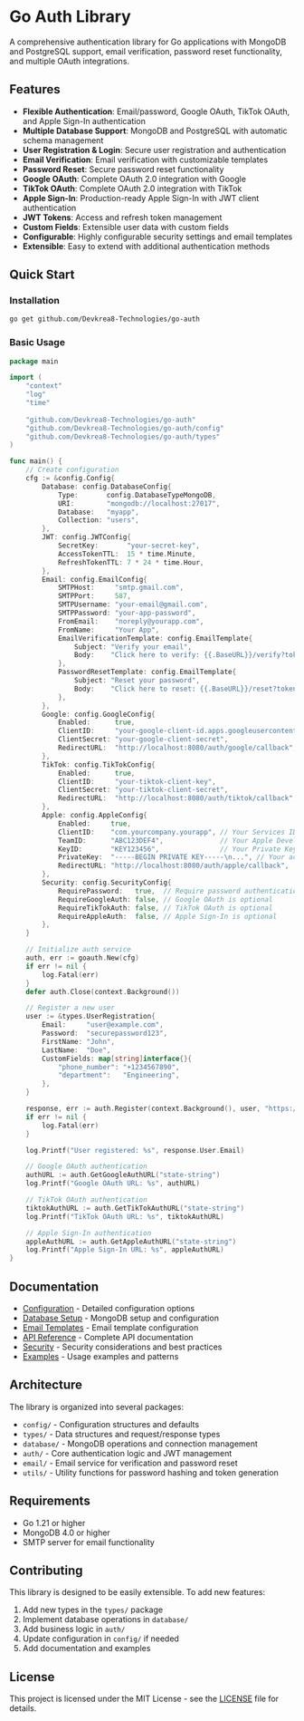 # Go Auth Library

A comprehensive authentication library for Go applications with MongoDB and PostgreSQL support, email verification, password reset functionality, and multiple OAuth integrations.

## Features

- **Flexible Authentication**: Email/password, Google OAuth, TikTok OAuth, and Apple Sign-In authentication
- **Multiple Database Support**: MongoDB and PostgreSQL with automatic schema management
- **User Registration & Login**: Secure user registration and authentication
- **Email Verification**: Email verification with customizable templates
- **Password Reset**: Secure password reset functionality
- **Google OAuth**: Complete OAuth 2.0 integration with Google
- **TikTok OAuth**: Complete OAuth 2.0 integration with TikTok
- **Apple Sign-In**: Production-ready Apple Sign-In with JWT client authentication
- **JWT Tokens**: Access and refresh token management
- **Custom Fields**: Extensible user data with custom fields
- **Configurable**: Highly configurable security settings and email templates
- **Extensible**: Easy to extend with additional authentication methods

## Quick Start

### Installation

```bash
go get github.com/Devkrea8-Technologies/go-auth
```

### Basic Usage

```go
package main

import (
    "context"
    "log"
    "time"
    
    "github.com/Devkrea8-Technologies/go-auth"
    "github.com/Devkrea8-Technologies/go-auth/config"
    "github.com/Devkrea8-Technologies/go-auth/types"
)

func main() {
    // Create configuration
    cfg := &config.Config{
        Database: config.DatabaseConfig{
            Type:       config.DatabaseTypeMongoDB,
            URI:        "mongodb://localhost:27017",
            Database:   "myapp",
            Collection: "users",
        },
        JWT: config.JWTConfig{
            SecretKey:       "your-secret-key",
            AccessTokenTTL:  15 * time.Minute,
            RefreshTokenTTL: 7 * 24 * time.Hour,
        },
        Email: config.EmailConfig{
            SMTPHost:     "smtp.gmail.com",
            SMTPPort:     587,
            SMTPUsername: "your-email@gmail.com",
            SMTPPassword: "your-app-password",
            FromEmail:    "noreply@yourapp.com",
            FromName:     "Your App",
            EmailVerificationTemplate: config.EmailTemplate{
                Subject: "Verify your email",
                Body:    "Click here to verify: {{.BaseURL}}/verify?token={{.Token}}",
            },
            PasswordResetTemplate: config.EmailTemplate{
                Subject: "Reset your password",
                Body:    "Click here to reset: {{.BaseURL}}/reset?token={{.Token}}",
            },
        },
        Google: config.GoogleConfig{
            Enabled:      true,
            ClientID:     "your-google-client-id.apps.googleusercontent.com",
            ClientSecret: "your-google-client-secret",
            RedirectURL:  "http://localhost:8080/auth/google/callback",
        },
        TikTok: config.TikTokConfig{
            Enabled:      true,
            ClientID:     "your-tiktok-client-key",
            ClientSecret: "your-tiktok-client-secret",
            RedirectURL:  "http://localhost:8080/auth/tiktok/callback",
        },
        Apple: config.AppleConfig{
            Enabled:     true,
            ClientID:    "com.yourcompany.yourapp", // Your Services ID
            TeamID:      "ABC123DEF4",              // Your Apple Developer Team ID
            KeyID:       "KEY123456",               // Your Private Key ID
            PrivateKey:  "-----BEGIN PRIVATE KEY-----\n...", // Your actual private key
            RedirectURL: "http://localhost:8080/auth/apple/callback",
        },
        Security: config.SecurityConfig{
            RequirePassword:   true,  // Require password authentication
            RequireGoogleAuth: false, // Google OAuth is optional
            RequireTikTokAuth: false, // TikTok OAuth is optional
            RequireAppleAuth:  false, // Apple Sign-In is optional
        },
    }

    // Initialize auth service
    auth, err := goauth.New(cfg)
    if err != nil {
        log.Fatal(err)
    }
    defer auth.Close(context.Background())

    // Register a new user
    user := &types.UserRegistration{
        Email:     "user@example.com",
        Password:  "securepassword123",
        FirstName: "John",
        LastName:  "Doe",
        CustomFields: map[string]interface{}{
            "phone_number": "+1234567890",
            "department":   "Engineering",
        },
    }

    response, err := auth.Register(context.Background(), user, "https://yourapp.com")
    if err != nil {
        log.Fatal(err)
    }

    log.Printf("User registered: %s", response.User.Email)

    // Google OAuth authentication
    authURL := auth.GetGoogleAuthURL("state-string")
    log.Printf("Google OAuth URL: %s", authURL)

    // TikTok OAuth authentication
    tiktokAuthURL := auth.GetTikTokAuthURL("state-string")
    log.Printf("TikTok OAuth URL: %s", tiktokAuthURL)

    // Apple Sign-In authentication
    appleAuthURL := auth.GetAppleAuthURL("state-string")
    log.Printf("Apple Sign-In URL: %s", appleAuthURL)
}
```

## Documentation

- [Configuration](docs/configuration.md) - Detailed configuration options
- [Database Setup](docs/database.md) - MongoDB setup and configuration
- [Email Templates](docs/email-templates.md) - Email template configuration
- [API Reference](docs/api-reference.md) - Complete API documentation
- [Security](docs/security.md) - Security considerations and best practices
- [Examples](docs/examples.md) - Usage examples and patterns

## Architecture

The library is organized into several packages:

- `config/` - Configuration structures and defaults
- `types/` - Data structures and request/response types
- `database/` - MongoDB operations and connection management
- `auth/` - Core authentication logic and JWT management
- `email/` - Email service for verification and password reset
- `utils/` - Utility functions for password hashing and token generation

## Requirements

- Go 1.21 or higher
- MongoDB 4.0 or higher
- SMTP server for email functionality

## Contributing

This library is designed to be easily extensible. To add new features:

1. Add new types in the `types/` package
2. Implement database operations in `database/`
3. Add business logic in `auth/`
4. Update configuration in `config/` if needed
5. Add documentation and examples

## License

This project is licensed under the MIT License - see the [LICENSE](LICENSE) file for details.
